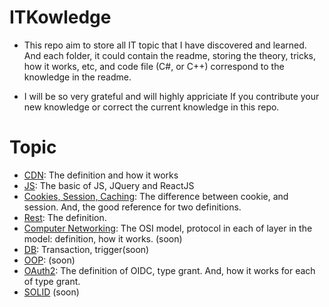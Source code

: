 # ITKowledge
- This repo aim to store all IT topic that I have discovered and learned. And each folder, it could contain the readme, storing the theory, tricks, how it works, etc, and code file (C#, or C++) correspond to the knowledge in the readme.

- I will be so very grateful and will highly appriciate If you contribute your new knowledge or correct the current knowledge in this repo.

# Topic
- [CDN](https://github.com/ndhoang123/ITKowledge/tree/main/CDN): The definition and how it works
- [JS](https://github.com/ndhoang123/ITKowledge/tree/main/JS): The basic of JS, JQuery and ReactJS
- [Cookies, Session, Caching](https://github.com/ndhoang123/ITKowledge/tree/main/Storage): The difference between cookie, and session. And, the good reference for two definitions.
- [Rest](https://github.com/ndhoang123/ITKowledge/tree/main/API): The definition.
- [Computer Networking](): The OSI model, protocol in each of layer in the model: definition, how it works. (soon)
- [DB](): Transaction, trigger(soon)
- [OOP](): (soon)
- [OAuth2](https://github.com/ndhoang123/ITKowledge/tree/main/OAuth2): The definition of OIDC, type grant. And, how it works for each of type grant.
- [SOLID]() (soon)